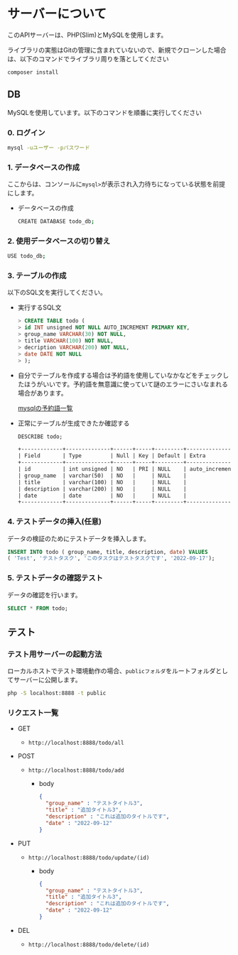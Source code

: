 # サーバーについて

このAPIサーバーは、PHP(Slim)とMySQLを使用します。

ライブラリの実態はGitの管理に含まれていないので、新規でクローンした場合は、以下のコマンドでライブラリ周りを落としてください

```sh
composer install
```

## DB

MySQLを使用しています。以下のコマンドを順番に実行してください

### 0. ログイン

```sh
mysql -uユーザー -pパスワード
```

### 1. データベースの作成

ここからは、コンソールに`mysql>`が表示され入力待ちになっている状態を前提にします。

- データベースの作成

    ```sh
    CREATE DATABASE todo_db;
    ```

### 2. 使用データベースの切り替え

```sh
USE todo_db;
```

### 3. テーブルの作成

以下のSQL文を実行してください。

- 実行するSQL文

    ```sql
    > CREATE TABLE todo (
    > id INT unsigned NOT NULL AUTO_INCREMENT PRIMARY KEY,
    > group_name VARCHAR(30) NOT NULL,
    > title VARCHAR(100) NOT NULL,
    > decription VARCHAR(200) NOT NULL,
    > date DATE NOT NULL
    > );
    ```

- 自分でテーブルを作成する場合は予約語を使用していなかなどをチェックしたほうがいいです。予約語を無意識に使っていて謎のエラーにさいなまれる場合があります。

  [mysqlの予約語一覧](https://dev.mysql.com/doc/refman/5.6/ja/reserved-words.html#reserved-words-5-6-G)

- 正常にテーブルが生成できたか確認する

    ```sql
    DESCRIBE todo;
    ```

    ```txt
    +-------------+--------------+------+-----+---------+----------------+
    | Field       | Type         | Null | Key | Default | Extra          |
    +-------------+--------------+------+-----+---------+----------------+
    | id          | int unsigned | NO   | PRI | NULL    | auto_increment |
    | group_name  | varchar(50)  | NO   |     | NULL    |                |
    | title       | varchar(100) | NO   |     | NULL    |                |
    | description | varchar(200) | NO   |     | NULL    |                |
    | date        | date         | NO   |     | NULL    |                |
    +-------------+--------------+------+-----+---------+----------------+
    ```

### 4. テストデータの挿入(任意)

データの検証のためにテストデータを挿入します。

```sql
INSERT INTO todo ( group_name, title, description, date) VALUES 
( 'Test', 'テストタスク', 'このタスクはテストタスクです', '2022-09-17');
```

### 5. テストデータの確認テスト

データの確認を行います。

```sql
SELECT * FROM todo;
```

## テスト

### テスト用サーバーの起動方法

ローカルホストでテスト環境動作の場合、`publicフォルダ`をルートフォルダとしてサーバーに公開します。

```sh
php -S localhost:8888 -t public
```

### リクエスト一覧

- GET
  - `http://localhost:8888/todo/all`
- POST
  - `http://localhost:8888/todo/add`
    - body

        ```json
        {
          "group_name" : "テストタイトル3",
          "title" : "追加タイトル3",
          "description" : "これは追加のタイトルです",
          "date" : "2022-09-12"
        }
        ```

- PUT
  - `http://localhost:8888/todo/update/(id)`
    - body

        ```json
        {
          "group_name" : "テストタイトル3",
          "title" : "追加タイトル3",
          "description" : "これは追加のタイトルです",
          "date" : "2022-09-12"
        }
        ```

- DEL
  - `http://localhost:8888/todo/delete/(id)`
